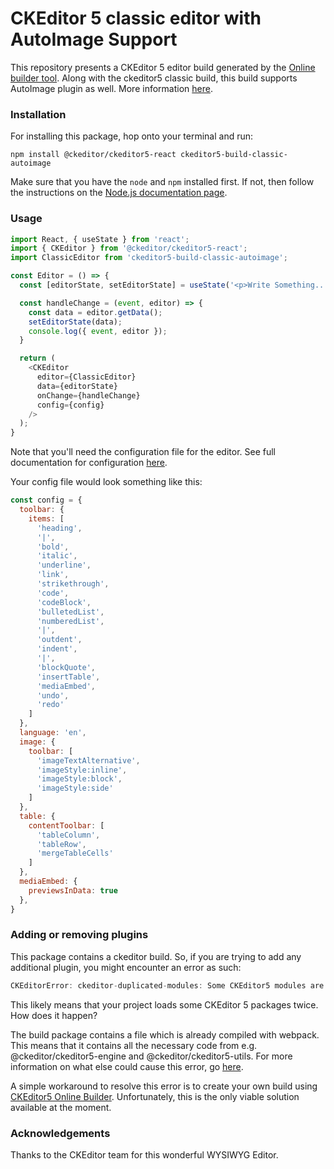 # CKEditor 5 classic editor with AutoImage Support

This repository presents a CKEditor 5 editor build generated by the [Online builder tool](https://ckeditor.com/ckeditor-5/online-builder).
Along with the ckeditor5 classic build, this build supports AutoImage plugin as well. More information [here](https://ckeditor.com/docs/ckeditor5/latest/api/module_image_autoimage-AutoImage.html).

### Installation

For installing this package, hop onto your terminal and run:

```
npm install @ckeditor/ckeditor5-react ckeditor5-build-classic-autoimage
```

Make sure that you have the `node` and `npm` installed first. If not, then follow the instructions on the [Node.js documentation page](https://nodejs.org/en/).

### Usage

```js
import React, { useState } from 'react';
import { CKEditor } from '@ckeditor/ckeditor5-react';
import ClassicEditor from 'ckeditor5-build-classic-autoimage';

const Editor = () => {
  const [editorState, setEditorState] = useState('<p>Write Something...</p>');

  const handleChange = (event, editor) => {
    const data = editor.getData();
    setEditorState(data);
    console.log({ event, editor });
  }

  return (
    <CKEditor
      editor={ClassicEditor}
      data={editorState}
      onChange={handleChange} 
      config={config}
    />
  );
}
```

Note that you'll need the configuration file for the editor. See full documentation for configuration [here](https://ckeditor.com/docs/ckeditor5/latest/builds/guides/integration/configuration.html).

Your config file would look something like this:

```js
const config = {
  toolbar: {
    items: [
      'heading',
      '|',
      'bold',
      'italic',
      'underline',
      'link',
      'strikethrough',
      'code',
      'codeBlock',
      'bulletedList',
      'numberedList',
      '|',
      'outdent',
      'indent',
      '|',
      'blockQuote',
      'insertTable',
      'mediaEmbed',
      'undo',
      'redo'
    ]
  },
  language: 'en',
  image: {
    toolbar: [
      'imageTextAlternative',
      'imageStyle:inline',
      'imageStyle:block',
      'imageStyle:side'
    ]
  },
  table: {
    contentToolbar: [
      'tableColumn',
      'tableRow',
      'mergeTableCells'
    ]
  },
  mediaEmbed: {
    previewsInData: true
  },
}
```


### Adding or removing plugins

This package contains a ckeditor build. So, if you are trying to add any additional plugin, you might encounter an error as such:

```js
CKEditorError: ckeditor-duplicated-modules: Some CKEditor5 modules are duplicated...
```

This likely means that your project loads some CKEditor 5 packages twice. How does it happen?

The build package contains a file which is already compiled with webpack. This means that it contains all the necessary code from e.g. @ckeditor/ckeditor5-engine and @ckeditor/ckeditor5-utils. For more information on what else could cause this error, go [here](https://ckeditor.com/docs/ckeditor5/latest/framework/guides/support/error-codes.html#error-ckeditor-duplicated-modules).

A simple workaround to resolve this error is to create your own build using [CKEditor5 Online Builder](https://ckeditor.com/ckeditor-5/online-builder/). Unfortunately, this is the only viable solution available at the moment.

### Acknowledgements

Thanks to the CKEditor team for this wonderful WYSIWYG Editor.